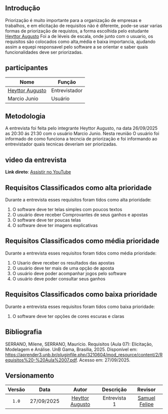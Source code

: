 ## Introdução


Priorização é muito importante para a organização de empresas e trabalhos, e em elicitação de requisitos não é diferente, pode-se usar varias formas de priorização de requistos, a forma escolhida pelo estudante [Heyttor Augusto](https://github.com/H3ytt0r62) Foi a de léveis de escala, onde junto com o usuario, os requisitos são colocados como alta,média e baixa importancia, ajudando assim a equepi responsavel pelo software a se orientar e saber quais funcionalidades deve ser priorizadas.


## participantes

| Nome | Função | 
|------|--------|
| [Heyttor Augusto](https://github.com/H3ytt0r62) | Entrevistador|
| Marcio Junio | Usuário |

## Metodologia 

A entrevista foi feita pelo integrante Heyttor Augusto, na data 26/09/2025 as 20:30 ás 21:30 com o usuário Marcio Junio. Nesta reunião O usuário foi informado de como funciona a tecncia de priorização e foi informando ao entrevistador quais tecnicas deveriam ser priorizadas.


## video da entrevista

**Link direto**: [Assistir no YouTube](https://youtu.be/nHej5ejaIK8?si=Ty05vTkvikcR1g4v)

## Requisitos Classificados como alta prioridade

Durante a entrevista esses requisitos foram tidos como alta prioridade:

1. O software deve ter telas simples com poucos textos
2. O usuário deve receber Comprovantes de seus ganhos e apostas
3. O software deve ter poucas telas
4. O software deve ter imagens explicativas

## Requisitos Classificados como média prioridade

Durante a entrevista esses requisitos foram tidos como média prioridade:

1. O Usario deve receber os resultados das apostas
2. O usuário deve ter mais de uma opção de aposta
3. O usuário deve poder acompanhar jogos pelo software
4. O usuário deve poder consultar seus ganhos

## Requisitos Classificados como baixa prioridade
Durante a entrevista esses requisitos foram tidos como baixa prioridade:

1. O software deve ter opções de cores escuras e claras



## Bibliografia 

SERRANO, Milene, SERRANO, Maurício. Requisitos (Aula 07): Elicitação, Modelagem e Análise. UnB Gama, Brasília, 2025. Disponível em: <https://aprender3.unb.br/pluginfile.php/3210604/mod_resource/content/2/Requisitos%20-%20Aula%2007.pdf>. Acesso em: 27/09/2025.

## Versionamento 

| Versão | Data       | Autor               | Descrição                                    | Revisor |
|:--------:|:------------:|:---------------------:|:----------------------------------------------:|:---------:|
| ``1.0``    | 27/09/2025 | [Heyttor Augusto](https://github.com/H3ytt0r62)     | Entrevista 1 | [Samuel Felipe](https://github.com/TerminaKng05) |
